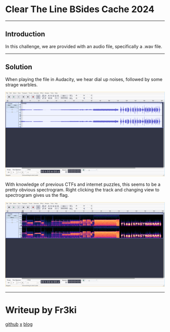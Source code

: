 # Clear The Line BSides Cache 2024
---

## Introduction

In this challenge, we are provided with an audio file, specifically a .wav file.

---

## Solution

When playing the file in Audacity, we hear dial up noises, followed by some strage warbles.

![fig. 1](fig1.png)

With knowledge of previous CTFs and internet puzzles, this seems to be a pretty obvious spectrogram. Right clicking the track and changing view to spectrogram gives us the flag.

![fig. 2](fig2.png)

---

# Writeup by Fr3ki
[github](https://github.com/Fr3ki)  [x](https://x.com/Fr3ki_)  [blog](https://fr3ki.xyz)
